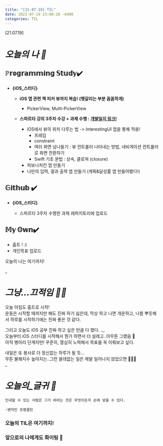 ```yaml
---
title: "[21.07.19] TIL"
date: 2021-07-19 23:00:28 -0400
categories: TIL
---
```


[21.07.19]

# *오늘의 나 🙌*

## ℙ𝕣𝕠𝕘𝕣𝕒𝕞𝕞𝕚𝕟𝕘 𝕊𝕥𝕦𝕕𝕪✔️   

- **{iOS_스터디}**

	* **iOS 앱 관련 책 피커 뷰까지 복습! (헷갈리는 부분 꼼꼼하게)**
		* PickerView, Multi-PickerView


	* **스파르타 강의 3주차 수강 + 과제 수행 :** [**개발일지 링크!**](https://swiftie1230.github.io/%EC%8A%A4%ED%8C%8C%EB%A5%B4%ED%83%80_%EC%BD%94%EB%94%A9%ED%81%B4%EB%9F%BD_%EA%B0%9C%EB%B0%9C%EC%9D%BC%EC%A7%80/3_week/)
		* iOS에서 뷰의 위치 다루는 법 -> InterestingUI 앱을 통해 적용!
			*  프레임
			*  constraint
			* 여러 화면 넘나들기 : 뷰 컨트롤러 나타내는 방법, 내비게이션 컨트롤러로 화면 전환하기
			* Swift 기초 문법 : 상속, 클로져 (closure)
		* 피보나치킨 앱 만들기
		* 나만의 입력, 결과 출력 앱 만들기 (계획&달성률 앱 만들어봤다!)


## 𝔾𝕚𝕥𝕙𝕦𝕓 ✔️

- **{iOS_스터디}**

	* 스파르타 3주차 수행한 과제 레퍼지토리에 업로드


## 𝕄𝕪 𝕆𝕨𝕟✔️
- 홈트 ! :)
- 개인목표 업로드


오늘의 나는 여기까지! 
    
_
  
# *그냥...끄적임 ✍🏻*

오늘 아침도 홈트로 시작!  
운동은 시작할 때까지만 해도 진짜 하기 싫은데, 막상 하고 나면 개운하고, 나름 뿌듯해서 하루를 시작하기에는 진짜 좋은 것 같다.   

그리고 오늘도 iOS 공부 진짜 하고 싶은 만큼 다 했다. ._.   
오늘부터 iOS 스터디를 시작해서 뭔가 하면서 더 설레고..아무튼 그랬음  🥰   
아직 병아리 단계지만! 꾸준히, 열심히 노력해서 목표를 꼭 이뤄보고 싶다.  

내일은 또 봉사로 더 정신없는 하루가 될 듯...   
무튼 불쾌지수 높아지는..그런 쓸데없는 일은 제발 일어나지 않았으면 🤦🏻‍♀️   
_


# *오늘의_글귀 📜*

	인내할 수 있는 사람은 그가 바라는 것은 무엇이든지 손에 넣을 수 있다.
	
	-벤자민 프랭클린


### 오늘의 TIL은 여기까지!       
### 앞으로의 나에게도 화이팅 🌸  
